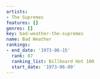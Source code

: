 ```yaml
---
artists:
- The Supremes
features: []
genres: []
key: bad-weather-the-supremes
name: Bad Weather
rankings:
- end_date: '1973-06-15'
  rank: 87
  ranking_list: Billboard Hot 100
  start_date: '1973-06-09'
---
```


